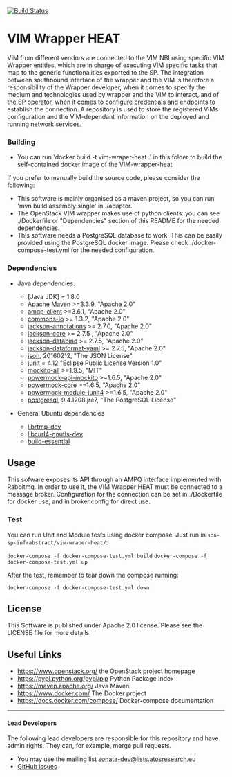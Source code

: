 [![Build Status](http://jenkins.sonata-nfv.eu/buildStatus/icon?job=son-sp-infrabstract-vim)](http://jenkins.sonata-nfv.eu/job/son-sp-infrabstract-vim)

# VIM Wrapper HEAT
VIM from different vendors are connected to the VIM NBI using specific VIM Wrapper entities, which are in charge of executing VIM specific tasks that map to the generic functionalities exported to the SP. The integration between southbound interface of the wrapper and the VIM is therefore a responsibility of the Wrapper developer, when it comes to specify the medium and technologies used by wrapper and the VIM to interact, and of the SP operator, when it comes to configure credentials and endpoints to establish the connection. A repository is used to store the registered VIMs configuration and the VIM-dependant information on the deployed and running network services.

### Building
* You can run 'docker build -t vim-wraper-heat .' in this folder to build the self-contained docker image of the VIM-wrapper-heat 

If you prefer to manually build the source code, please consider the following:

* This software is mainly organised as a maven project, so you can run 'mvn build assembly:single' in ./adaptor.
* The OpenStack VIM wrapper makes use of python clients: you can see ./Dockerfile or "Dependencies" section of this README for the needed dependencies.
* This software needs a PostgreSQL database to work. This can be easily provided using the PostgreSQL docker image.  Please check ./docker-compose-test.yml for the needed configuration.

### Dependencies

* Java dependencies:
  * [Java JDK] = 1.8.0 
  * [Apache Maven](https://maven.apache.org/) >=3.3.9, "Apache 2.0"
  * [amqp-client](https://www.rabbitmq.com/java-client.html) >=3.6.1, "Apache 2.0"
  * [commons-io](https://commons.apache.org/proper/commons-io/) >= 1.3.2, "Apache 2.0"
  * [jackson-annotations](https://mvnrepository.com/artifact/com.fasterxml.jackson.core/jackson-annotations) >=  2.7.0, "Apache 2.0"
  * [jackson-core](https://mvnrepository.com/artifact/com.fasterxml.jackson.core/jackson-core) >= 2.7.5	, "Apache 2.0"
  * [jackson-databind](https://mvnrepository.com/artifact/com.fasterxml.jackson.core/jackson-databind) >= 2.7.5, "Apache 2.0"
  * [jackson-dataformat-yaml](https://mvnrepository.com/artifact/com.fasterxml.jackson.dataformat/jackson-dataformat-yaml) >= 2.7.5, "Apache 2.0"
  * [json](http://www.json.org/), 20160212, "The JSON License"
  * [junit](https://mvnrepository.com/artifact/junit/junit/3.8.1) = 4.12 "Eclipse Public License Version 1.0"
  * [mockito-all](https://mvnrepository.com/artifact/org.mockito/mockito-all) >=1.9.5, "MIT"
  * [powermock-api-mockito](https://mvnrepository.com/artifact/org.powermock/powermock-api-mockito) >=1.6.5, "Apache 2.0" 
  * [powermock-core](https://mvnrepository.com/artifact/org.powermock/powermock-core) >=1.6.5, "Apache 2.0"
  * [powermock-module-junit4](https://mvnrepository.com/artifact/org.powermock/powermock-module-junit4) >=1.6.5, "Apache 2.0" 
  * [postgresql](https://mvnrepository.com/artifact/org.postgresql/postgresql), 9.4.1208.jre7, "The PostgreSQL License"

* General Ubuntu dependencies
  * [librtmp-dev](http://packages.ubuntu.com/precise/librtmp-dev)
  * [libcurl4-gnutls-dev](http://packages.ubuntu.com/trusty/libcurl4-gnutls-dev)
  * [build-essential](http://packages.ubuntu.com/precise/build-essential)


## Usage

This sofware exposes its API through an AMPQ interface implemented with Rabbitmq. In order to use it, the VIM Wrapper HEAT must be connected to a message broker. Configuration for the connection can be set in ./Dockerfile for docker use, and in broker.config for direct use.

### Test

You can run Unit and Module tests using docker compose. Just run in `son-sp-infrabstract/vim-wraper-heat/`:

`docker-compose -f docker-compose-test.yml build`
`docker-compose -f docker-compose-test.yml up`

After the test, remember to tear down the compose running:

`docker-compose -f docker-compose-test.yml down`


## License

This Software is published under Apache 2.0 license. Please see the LICENSE file for more details.

## Useful Links

* https://www.openstack.org/ the OpenStack project homepage
* https://pypi.python.org/pypi/pip Python Package Index
* https://maven.apache.org/ Java Maven 
* https://www.docker.com/ The Docker project
* https://docs.docker.com/compose/ Docker-compose documentation

---
#### Lead Developers

The following lead developers are responsible for this repository and have admin rights. They can, for example, merge pull requests.


* You may use the mailing list [sonata-dev@lists.atosresearch.eu](mailto:sonata-dev@lists.atosresearch.eu)
* [GitHub issues](https://github.com/sonata-nfv/son-mano-framework/issues)


